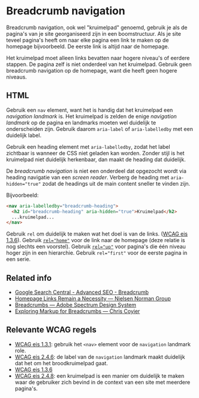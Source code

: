 <!-- @license CC0-1.0 -->

# Breadcrumb navigation

Breadcrumb navigation, ook wel "kruimelpad" genoemd, gebruik je als de pagina's van je site georganiseerd zijn in een boomstructuur. Als je site teveel pagina's heeft om naar elke pagina een link te maken op de homepage bijvoorbeeld. De eerste link is altijd naar de homepage.

Het kruimelpad moet alleen links bevatten naar hogere niveau's of eerdere stappen. De pagina zelf is niet onderdeel van het kruimelpad. Gebruik geen breadcrumb navigation op de homepage, want die heeft geen hogere niveaus.

## HTML

Gebruik een `nav` element, want het is handig dat het kruimelpad een _navigation landmark_ is. Het kruimelpad is zelden de enige _navigation landmark_ op de pagina en landmarks moeten wel duidelijk te onderscheiden zijn. Gebruik daarom `aria-label` of `aria-labelledby` met een duidelijk label.

Gebruik een heading element met `aria-labelledby`, zodat het label zichtbaar is wanneer de CSS niet geladen kan worden. Zonder stijl is het kruimelpad niet duidelijk herkenbaar, dan maakt de heading dat duidelijk.

De _breadcrumb navigation_ is niet een onderdeel dat opgezocht wordt via heading navigatie van een _screen reader_. Verberg de heading met `aria-hidden="true"` zodat de headings uit de main content sneller te vinden zijn.

Bijvoorbeeld:

```html
<nav aria-labelledby="breadcrumb-heading">
  <h2 id="breadcrumb-heading" aria-hidden="true">Kruimelpad</h2>
  ...kruimelpad...
</nav>
```

Gebruik `rel` om duidelijk te maken wat het doel is van de links. ([WCAG eis 1.3.6](https://www.w3.org/TR/WCAG21/#identify-purpose)). Gebruik [`rel="home"`](https://microformats.org/wiki/rel-home) voor de link naar de homepage (deze relatie is nog slechts een voorstel). Gebruik [`rel="up"`](https://microformats.org/wiki/rel-up) voor pagina's die één niveau hoger zijn in een hierarchie. Gebruik `rel="first"` voor de eerste pagina in een serie.

## Related info

- [Google Search Central - Advanced SEO - Breadcrumb](https://developers.google.com/search/docs/data-types/breadcrumb)
- [Homepage Links Remain a Necessity — Nielsen Norman Group](https://www.nngroup.com/articles/homepage-links/)
- [Breadcrumbs — Adobe Spectrum Design System](https://spectrum.adobe.com/page/breadcrumbs/)
- [Exploring Markup for Breadcrumbs — Chris Coyier](https://css-tricks.com/markup-for-breadcrumbs/)

## Relevante WCAG regels

- [WCAG eis 1.3.1](https://www.w3.org/TR/WCAG21/#info-and-relationships): gebruik het `<nav>` element voor de `navigation` landmark role.
- [WCAG eis 2.4.6](https://www.w3.org/TR/WCAG21/#headings-and-labels): de label van de `navigation` landmark maakt duidelijk dat het om het broodkruimelpad gaat.
- [WCAG eis 1.3.6](https://www.w3.org/TR/WCAG21/#identify-purpose)
- [WCAG eis 2.4.8](https://www.w3.org/TR/WCAG21/#location): een kruimelpad is een manier om duidelijk te maken waar de gebruiker zich bevind in de context van een site met meerdere pagina's.
